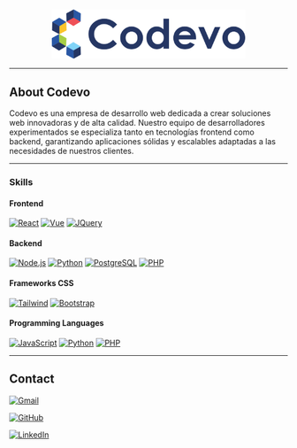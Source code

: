 <a name="readme-top"></a>

<!-- PROJECT LOGO -->
<br />
<div align="center">
  <a href="#">
    <img src="/public/assets/img/logo_2.png" alt="Logo" width="350">
  </a>
</div>

---

## About Codevo

Codevo es una empresa de desarrollo web dedicada a crear soluciones web innovadoras y de alta calidad. Nuestro equipo de desarrolladores experimentados se especializa tanto en tecnologías frontend como backend, garantizando aplicaciones sólidas y escalables adaptadas a las necesidades de nuestros clientes.

---

### Skills

#### Frontend
[![React][React.js]][React-url]
[![Vue][Vue.js]][Vue-url]
[![JQuery][JQuery.com]][JQuery-url]

#### Backend
[![Node.js][Node.js]][Node-url]
[![Python][Python.org]][Python-url]
[![PostgreSQL][PostgreSQL.org]][PostgreSQL-url]
[![PHP][PHP.net]][PHP-url]

#### Frameworks CSS
[![Tailwind][Tailwindcss.com]][Tailwind-url]
[![Bootstrap][Bootstrap.com]][Bootstrap-url]

#### Programming Languages
[![JavaScript][JavaScript.com]][JavaScript-url]
[![Python][Python.org]][Python-url]
[![PHP][PHP.net]][PHP-url]

<!-- CONTACT -->

---

## Contact

[![Gmail][Gmail.com]](mailto:codevo.pe@gmail.com)

[![GitHub][GitHub.com]](https://github.com/viktorolivares)

[![LinkedIn][LinkedIn.com]](https://www.linkedin.com/in/viktorolivares/)

<!-- MARKDOWN LINKS & IMAGES -->
<!-- https://www.markdownguide.org/basic-syntax/#reference-style-links -->

[Tailwindcss.com]: https://img.shields.io/badge/TailwindCSS-38B2AC?style=for-the-badge&logo=tailwind-css&logoColor=white
[Tailwind-url]: https://tailwindcss.com/
[React.js]: https://img.shields.io/badge/React-20232A?style=for-the-badge&logo=react&logoColor=61DAFB
[React-url]: https://reactjs.org/
[Vue.js]: https://img.shields.io/badge/Vue.js-35495E?style=for-the-badge&logo=vuedotjs&logoColor=4FC08D
[Vue-url]: https://vuejs.org/
[Laravel.com]: https://img.shields.io/badge/Laravel-FF2D20?style=for-the-badge&logo=laravel&logoColor=white
[Laravel-url]: https://laravel.com
[Bootstrap.com]: https://img.shields.io/badge/Bootstrap-563D7C?style=for-the-badge&logo=bootstrap&logoColor=white
[Bootstrap-url]: https://getbootstrap.com
[JQuery.com]: https://img.shields.io/badge/jQuery-0769AD?style=for-the-badge&logo=jquery&logoColor=white
[JQuery-url]: https://jquery.com
[Node.js]: https://img.shields.io/badge/Node.js-339933?style=for-the-badge&logo=nodedotjs&logoColor=white
[Node-url]: https://nodejs.org/
[Python.org]: https://img.shields.io/badge/Python-3776AB?style=for-the-badge&logo=python&logoColor=white
[Python-url]: https://www.python.org/
[PostgreSQL.org]: https://img.shields.io/badge/PostgreSQL-336791?style=for-the-badge&logo=postgresql&logoColor=white
[PostgreSQL-url]: https://www.postgresql.org/
[JavaScript.com]: https://img.shields.io/badge/JavaScript-F7DF1E?style=for-the-badge&logo=javascript&logoColor=black
[JavaScript-url]: https://www.javascript.com/
[PHP.net]: https://img.shields.io/badge/PHP-777BB4?style=for-the-badge&logo=php&logoColor=white
[PHP-url]: https://www.php.net/
[Gmail.com]: https://img.shields.io/badge/Gmail-D14836?style=for-the-badge&logo=gmail&logoColor=white
[GitHub.com]: https://img.shields.io/badge/GitHub-181717?style=for-the-badge&logo=github&logoColor=white
[LinkedIn.com]: https://img.shields.io/badge/LinkedIn-0077B5?style=for-the-badge&logo=linkedin&logoColor=white